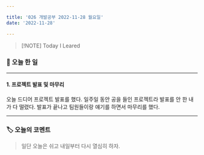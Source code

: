 ```yaml
---

title: '026 개발공부 2022-11-28 월요일'
date: '2022-11-28'

---
```


> [!NOTE] Today I Leared

### 📅 오늘 한 일
---
#### 1. 프로젝트 발표 및 마무리
오늘 드디어 프로젝트 발표를 했다. 일주일 동안 공을 들인 프로젝트라 발표를 안 한 내가 다 떨렸다. 발표가 끝나고 팀원들이랑 얘기를 하면서 마무리를 했다.

---
### 🏷️ 오늘의 코멘트
> 일단 오늘은 쉬고 내일부터 다시 열심히 하자.